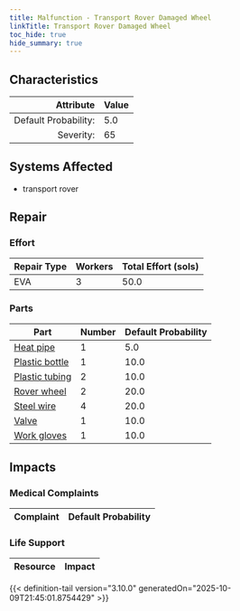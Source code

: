 ```yaml
---
title: Malfunction - Transport Rover Damaged Wheel
linkTitle: Transport Rover Damaged Wheel
toc_hide: true
hide_summary: true
---
```

<!-- This is generated by the MarsSim HelpGenertor, do not edit. -->

## Characteristics

| Attribute      | Value |
|--------:|:------|
|Default Probability:|5.0|
|Severity:|65|

## Systems Affected 
- transport rover

## Repair

### Effort
|Repair Type|Workers|Total Effort (sols)|
|---|---|---|
|EVA|3|50.0|

### Parts
|Part|Number|Default Probability|
|---|---|---|
|[Heat pipe](/docs/definitions/part/heat-pipe)|1|5.0|
|[Plastic bottle](/docs/definitions/part/plastic-bottle)|1|10.0|
|[Plastic tubing](/docs/definitions/part/plastic-tubing)|2|10.0|
|[Rover wheel](/docs/definitions/part/rover-wheel)|2|20.0|
|[Steel wire](/docs/definitions/part/steel-wire)|4|20.0|
|[Valve](/docs/definitions/part/valve)|1|10.0|
|[Work gloves](/docs/definitions/part/work-gloves)|1|10.0|

## Impacts

### Medical Complaints
|Complaint|Default Probability|
|---|---|

### Life Support
|Resource|Impact|
|---|---|


{{< definition-tail version="3.10.0" generatedOn="2025-10-09T21:45:01.8754429" >}}

